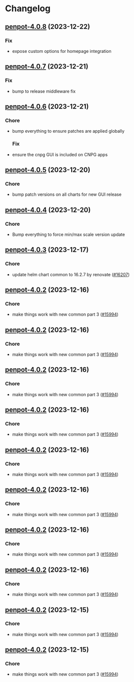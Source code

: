 # Changelog



## [penpot-4.0.8](https://github.com/truecharts/charts/compare/penpot-4.0.7...penpot-4.0.8) (2023-12-22)

### Fix

- expose custom options for homepage integration
  
  


## [penpot-4.0.7](https://github.com/truecharts/charts/compare/penpot-4.0.6...penpot-4.0.7) (2023-12-21)

### Fix

- bump to release middleware fix
  
  


## [penpot-4.0.6](https://github.com/truecharts/charts/compare/penpot-4.0.5...penpot-4.0.6) (2023-12-21)

### Chore

- bump everything to ensure patches are applied globally
  
  ### Fix

- ensure the cnpg GUI is included on CNPG apps
  
  


## [penpot-4.0.5](https://github.com/truecharts/charts/compare/penpot-4.0.4...penpot-4.0.5) (2023-12-20)

### Chore

- bump patch versions on all charts for new GUI release
  
  


## [penpot-4.0.4](https://github.com/truecharts/charts/compare/penpot-4.0.3...penpot-4.0.4) (2023-12-20)

### Chore

- Bump everything to force min/max scale version update
  
  


## [penpot-4.0.3](https://github.com/truecharts/charts/compare/penpot-4.0.2...penpot-4.0.3) (2023-12-17)

### Chore

- update helm chart common to 16.2.7 by renovate ([#16207](https://github.com/truecharts/charts/issues/16207))
  
  


## [penpot-4.0.2](https://github.com/truecharts/charts/compare/penpot-3.0.3...penpot-4.0.2) (2023-12-16)

### Chore

- make things work with new common part 3 ([#15994](https://github.com/truecharts/charts/issues/15994))
  
  


## [penpot-4.0.2](https://github.com/truecharts/charts/compare/penpot-3.0.3...penpot-4.0.2) (2023-12-16)

### Chore

- make things work with new common part 3 ([#15994](https://github.com/truecharts/charts/issues/15994))
  
  


## [penpot-4.0.2](https://github.com/truecharts/charts/compare/penpot-3.0.3...penpot-4.0.2) (2023-12-16)

### Chore

- make things work with new common part 3 ([#15994](https://github.com/truecharts/charts/issues/15994))
  
  


## [penpot-4.0.2](https://github.com/truecharts/charts/compare/penpot-3.0.3...penpot-4.0.2) (2023-12-16)

### Chore

- make things work with new common part 3 ([#15994](https://github.com/truecharts/charts/issues/15994))
  
  


## [penpot-4.0.2](https://github.com/truecharts/charts/compare/penpot-3.0.3...penpot-4.0.2) (2023-12-16)

### Chore

- make things work with new common part 3 ([#15994](https://github.com/truecharts/charts/issues/15994))
  
  


## [penpot-4.0.2](https://github.com/truecharts/charts/compare/penpot-3.0.3...penpot-4.0.2) (2023-12-16)

### Chore

- make things work with new common part 3 ([#15994](https://github.com/truecharts/charts/issues/15994))
  
  


## [penpot-4.0.2](https://github.com/truecharts/charts/compare/penpot-3.0.3...penpot-4.0.2) (2023-12-16)

### Chore

- make things work with new common part 3 ([#15994](https://github.com/truecharts/charts/issues/15994))
  
  


## [penpot-4.0.2](https://github.com/truecharts/charts/compare/penpot-3.0.3...penpot-4.0.2) (2023-12-16)

### Chore

- make things work with new common part 3 ([#15994](https://github.com/truecharts/charts/issues/15994))
  
  


## [penpot-4.0.2](https://github.com/truecharts/charts/compare/penpot-3.0.3...penpot-4.0.2) (2023-12-15)

### Chore

- make things work with new common part 3 ([#15994](https://github.com/truecharts/charts/issues/15994))
  
  


## [penpot-4.0.2](https://github.com/truecharts/charts/compare/penpot-3.0.3...penpot-4.0.2) (2023-12-15)

### Chore

- make things work with new common part 3 ([#15994](https://github.com/truecharts/charts/issues/15994))
  
  